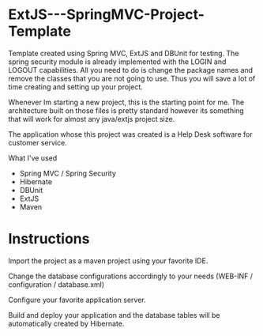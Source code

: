 ExtJS---SpringMVC-Project-Template
==================================

Template created using Spring MVC, ExtJS and DBUnit for testing. The spring security module is already implemented 
with the LOGIN and LOGOUT capabilities. All you need to do is change the package names and remove the classes that 
you are not going to use. Thus you will save a lot of time creating and setting up your project.

Whenever Im starting a new project, this is the starting point for me. The architecture built on those files is pretty
standard however its something that will work for almost any java/extjs project size.

The application whose this project was created is a Help Desk software for customer service.

What I've used

- Spring MVC / Spring Security
- Hibernate
- DBUnit
- ExtJS
- Maven



Instructions
====================================

Import the project as a maven project using your favorite IDE.

Change the database configurations accordingly to your needs (WEB-INF / configuration / database.xml)

Configure your favorite application server.

Build and deploy your application and the database tables will be automatically created by Hibernate.
